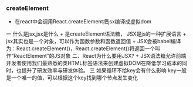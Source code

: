 ### createElement
  + 在react中会调用React.createElement把jsx编译成虚拟dom

  一 什么是jsx,jsx是什么
    + 是createElement语法糖， JSX是js的一种扩展语言
    + jsx其实也是一个对象，可以作为函数参数和函数返回值
    + JSX会被babel编译为：React.createElement()，React.createElement()将返回一个叫作“ReactElement”的JS对象
  二、React为什么要用JSX?
    + JSX语法糖允许前端开发者使用我们最熟悉的类HTML标签语法来创建虚拟DOM在降低学习成本的同时，也提升了研发效率与研发体验。
  三 如果循环不给key会有什么影响
     key一般是一个唯一的值，可以根据这个key找到哪个节点发生变化
